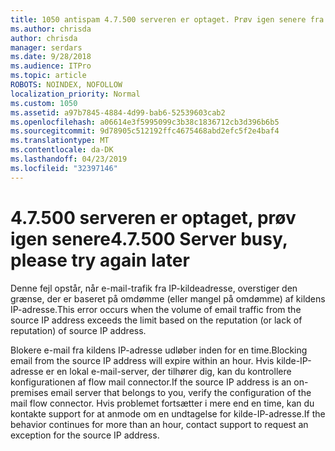 ```yaml
---
title: 1050 antispam 4.7.500 serveren er optaget. Prøv igen senere fra [XXX.XXX.XXX.XXX]
ms.author: chrisda
author: chrisda
manager: serdars
ms.date: 9/28/2018
ms.audience: ITPro
ms.topic: article
ROBOTS: NOINDEX, NOFOLLOW
localization_priority: Normal
ms.custom: 1050
ms.assetid: a97b7845-4884-4d99-bab6-52539603cab2
ms.openlocfilehash: a06614e3f5995099c3b38c1836712cb3d396b6b5
ms.sourcegitcommit: 9d78905c512192ffc4675468abd2efc5f2e4baf4
ms.translationtype: MT
ms.contentlocale: da-DK
ms.lasthandoff: 04/23/2019
ms.locfileid: "32397146"
---
```

# <a name="47500-server-busy-please-try-again-later"></a><span data-ttu-id="16271-103">4.7.500 serveren er optaget, prøv igen senere</span><span class="sxs-lookup"><span data-stu-id="16271-103">4.7.500 Server busy, please try again later</span></span>

<span data-ttu-id="16271-104">Denne fejl opstår, når e-mail-trafik fra IP-kildeadresse, overstiger den grænse, der er baseret på omdømme (eller mangel på omdømme) af kildens IP-adresse.</span><span class="sxs-lookup"><span data-stu-id="16271-104">This error occurs when the volume of email traffic from the source IP address exceeds the limit based on the reputation (or lack of reputation) of source IP address.</span></span>

<span data-ttu-id="16271-105">Blokere e-mail fra kildens IP-adresse udløber inden for en time.</span><span class="sxs-lookup"><span data-stu-id="16271-105">Blocking email from the source IP address will expire within an hour.</span></span> <span data-ttu-id="16271-106">Hvis kilde-IP-adresse er en lokal e-mail-server, der tilhører dig, kan du kontrollere konfigurationen af flow mail connector.</span><span class="sxs-lookup"><span data-stu-id="16271-106">If the source IP address is an on-premises email server that belongs to you, verify the configuration of the mail flow connector.</span></span> <span data-ttu-id="16271-107">Hvis problemet fortsætter i mere end en time, kan du kontakte support for at anmode om en undtagelse for kilde-IP-adresse.</span><span class="sxs-lookup"><span data-stu-id="16271-107">If the behavior continues for more than an hour, contact support to request an exception for the source IP address.</span></span>
